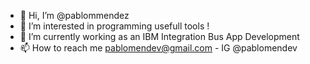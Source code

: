 - 👋 Hi, I’m @pablommendez
- 👀 I’m interested in programming usefull tools !
- 🌱 I’m currently working as an IBM Integration Bus App Development
- 📫 How to reach me pablomendev@gmail.com - IG @pablomendev
